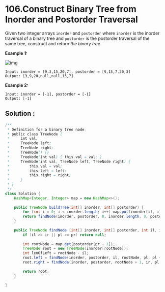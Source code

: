 # 106.Construct Binary Tree from Inorder and Postorder Traversal



Given two integer arrays `inorder` and `postorder` where `inorder` is the inorder traversal of a binary tree and `postorder` is the postorder traversal of the same tree, construct and return *the binary tree*.

 

**Example 1:**

![img](https://assets.leetcode.com/uploads/2021/02/19/tree.jpg)

```
Input: inorder = [9,3,15,20,7], postorder = [9,15,7,20,3]
Output: [3,9,20,null,null,15,7]
```

**Example 2:**

```
Input: inorder = [-1], postorder = [-1]
Output: [-1]
```





## Solution :

```java
/**
 * Definition for a binary tree node.
 * public class TreeNode {
 *     int val;
 *     TreeNode left;
 *     TreeNode right;
 *     TreeNode() {}
 *     TreeNode(int val) { this.val = val; }
 *     TreeNode(int val, TreeNode left, TreeNode right) {
 *         this.val = val;
 *         this.left = left;
 *         this.right = right;
 *     }
 * }
 */
class Solution {
    HashMap<Integer, Integer> map = new HashMap<>();
    
    public TreeNode buildTree(int[] inorder, int[] postorder) {
        for (int i = 0; i < inorder.length; i++) map.put(inorder[i], i);
        return findNode(inorder, postorder, 0, inorder.length, 0, postorder.length);
    }
    
    public TreeNode findNode (int[] inorder, int[] postorder, int il, int ir, int pl, int pr) {
        if (il >= ir || pl >= pr) return null;
        
        int rootNode = map.get(postorder[pr - 1]);
        TreeNode root = new TreeNode(inorder[rootNode]);
        int lenOfLeft = rootNode - il;
        root.left = findNode(inorder, postorder, il, rootNode, pl, pl + lenOfLeft);
        root.right = findNode(inorder, postorder, rootNode + 1, ir, pl + lenOfLeft, pr - 1);
        
        return root;
    }

}
```

